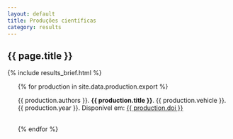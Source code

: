```yaml
---
layout: default
title: Produções científicas
category: results
---
```


<div class="card shadow-sm p-3">
    <div class="card-body">
    <h2 class="card-title fw-bold">{{ page.title }}</h2>
    {% include results_brief.html %}
    <ul>
        {% for production in site.data.production.export %}
        <p class="nav-item">
            {{ production.authors }}. <b>{{ production.title }}</b>. {{ production.vehicle }}. {{ production.year }}. Disponível em: <a class="link text-dark d-inline" href="{{ production.doi }}">{{ production.doi }}</a>
        </p>
        <br>
        {% endfor %} 
        </ul>
    </div>
</div>
